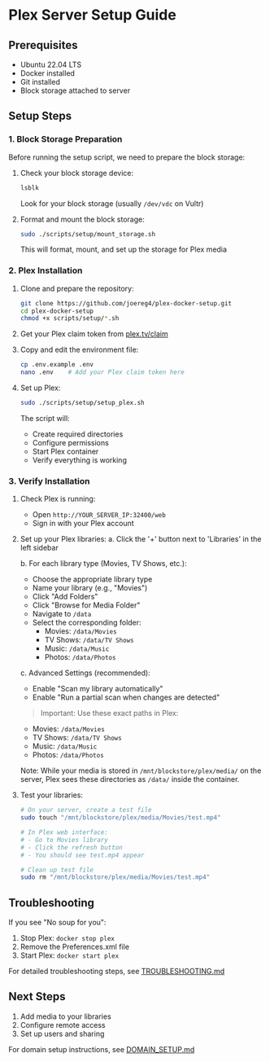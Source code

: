 # Plex Server Setup Guide

## Prerequisites
- Ubuntu 22.04 LTS
- Docker installed
- Git installed
- Block storage attached to server

## Setup Steps

### 1. Block Storage Preparation
Before running the setup script, we need to prepare the block storage:

1. Check your block storage device:
   ```bash
   lsblk
   ```
   Look for your block storage (usually `/dev/vdc` on Vultr)

2. Format and mount the block storage:
   ```bash
   sudo ./scripts/setup/mount_storage.sh
   ```
   This will format, mount, and set up the storage for Plex media

### 2. Plex Installation

1. Clone and prepare the repository:
   ```bash
   git clone https://github.com/joereg4/plex-docker-setup.git
   cd plex-docker-setup
   chmod +x scripts/setup/*.sh
   ```

2. Get your Plex claim token from [plex.tv/claim](https://plex.tv/claim)

3. Copy and edit the environment file:
   ```bash
   cp .env.example .env
   nano .env    # Add your Plex claim token here
   ```

4. Set up Plex:
   ```bash
   sudo ./scripts/setup/setup_plex.sh
   ```
   The script will:
   - Create required directories
   - Configure permissions
   - Start Plex container
   - Verify everything is working

### 3. Verify Installation

1. Check Plex is running:
   - Open `http://YOUR_SERVER_IP:32400/web`
   - Sign in with your Plex account

2. Set up your Plex libraries:
   a. Click the '+' button next to 'Libraries' in the left sidebar

   b. For each library type (Movies, TV Shows, etc.):
      - Choose the appropriate library type
      - Name your library (e.g., "Movies")
      - Click "Add Folders"
      - Click "Browse for Media Folder"
      - Navigate to `/data`
      - Select the corresponding folder:
        * Movies: `/data/Movies`
        * TV Shows: `/data/TV Shows`
        * Music: `/data/Music`
        * Photos: `/data/Photos`

   c. Advanced Settings (recommended):
      - Enable "Scan my library automatically"
      - Enable "Run a partial scan when changes are detected"

   > Important: Use these exact paths in Plex:
   - Movies: `/data/Movies`
   - TV Shows: `/data/TV Shows`
   - Music: `/data/Music`
   - Photos: `/data/Photos`

   Note: While your media is stored in `/mnt/blockstore/plex/media/` on the server,
   Plex sees these directories as `/data/` inside the container.

3. Test your libraries:
   ```bash
   # On your server, create a test file
   sudo touch "/mnt/blockstore/plex/media/Movies/test.mp4"
   
   # In Plex web interface:
   # - Go to Movies library
   # - Click the refresh button
   # - You should see test.mp4 appear
   
   # Clean up test file
   sudo rm "/mnt/blockstore/plex/media/Movies/test.mp4"
   ```

## Troubleshooting

If you see "No soup for you":
1. Stop Plex: `docker stop plex`
2. Remove the Preferences.xml file
3. Start Plex: `docker start plex`

For detailed troubleshooting steps, see [TROUBLESHOOTING.md](TROUBLESHOOTING.md)

## Next Steps

1. Add media to your libraries
2. Configure remote access
3. Set up users and sharing

For domain setup instructions, see [DOMAIN_SETUP.md](DOMAIN_SETUP.md)